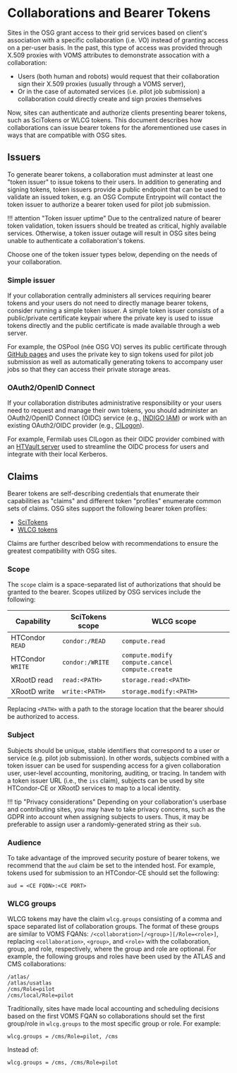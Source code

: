 Collaborations and Bearer Tokens
================================

Sites in the OSG grant access to their grid services based on client's association with a specific collaboration
(i.e. VO) instead of granting access on a per-user basis.
In the past, this type of access was provided through X.509 proxies with VOMS attributes to demonstrate assocation with
a collaboration:

-   Users (both human and robots) would request that their collaboration sign their X.509 proxies
    (usually through a VOMS server),
-   Or in the case of automated services (i.e. pilot job submission) a collaboration could directly create and sign
    proxies themselves

Now, sites can authenticate and authorize clients presenting bearer tokens, such as SciTokens or WLCG tokens.
This document describes how collaborations can issue bearer tokens for the aforementioned use cases in ways that are
compatible with OSG sites.

Issuers
-------

To generate bearer tokens, a collaboration must adminster at least one "token issuer" to issue tokens to their users.
In addition to generating and signing tokens, token issuers provide a public endpoint that can be used to validate an
issued token,
e.g. an OSG Compute Entrypoint will contact the token issuer to authorize a bearer token used for pilot job submission.

!!! attention "Token issuer uptime"
    Due to the centralized nature of bearer token validation, token issuers should be treated as critical, highly
    available services.
    Otherwise, a token issuer outage will result in OSG sites being unable to authenticate a collaboration's tokens.

Choose one of the token issuer types below, depending on the needs of your collaboration.

### Simple issuer ###

If your collaboration centrally administers all services requiring bearer tokens and your users do not need to directly
manage bearer tokens, consider running a simple token issuer.
A simple token issuer consists of a public/private certificate keypair where the private key is used to issue tokens
directly and the public certificate is made available through a web server.

For example, the OSPool (née OSG VO) serves its public certificate through
[GitHub pages](https://github.com/scitokens/osg-connect/) and uses the private key to sign tokens used for pilot job
submission as well as automatically generating tokens to accompany user jobs so that they can access their private
storage areas.

### OAuth2/OpenID Connect ###

If your collaboration distributes administrative responsibility or your users need to request and manage their own
tokens,
you should administer an OAuth2/OpenID Connect (OIDC) service (e.g., [INDIGO IAM](https://indigo-iam.github.io/v/v1.7.2/))
or work with an existing OAuth2/OIDC provider (e.g., [CILogon](https://www.cilogon.org/subscribe)).

For example, Fermilab uses CILogon as their OIDC provider combined with an
[HTVault server](https://github.com/fermitools/htvault-config) used to streamline the OIDC process for users and
integrate with their local Kerberos.

Claims
------

Bearer tokens are self-describing credentials that enumerate their capabilities as "claims" and different token
"profiles" enumerate common sets of claims.
OSG sites support the following bearer token profiles:

-   [SciTokens](https://scitokens.org/technical_docs/Claims)
-   [WLCG tokens](https://github.com/WLCG-AuthZ-WG/common-jwt-profile/blob/master/profile.md)

Claims are further described below with recommendations to ensure the greatest compatibility with OSG sites.

### Scope ###

The `scope` claim is a space-separated list of authorizations that should be granted to the bearer.
Scopes utilized by OSG services include the following:

| **Capability**   | **SciTokens scope** | **WLCG scope**                                 |
|------------------|---------------------|------------------------------------------------|
| HTCondor `READ`  | `condor:/READ`      | `compute.read`                                 |
| HTCondor `WRITE` | `condor:/WRITE`     | `compute.modify compute.cancel compute.create` |
| XRootD read      | `read:<PATH>`       | `storage.read:<PATH>`                          |
| XRootD write     | `write:<PATH>`      | `storage.modify:<PATH>`                        |

Replacing `<PATH>` with a path to the storage location that the bearer should be authorized to access.

### Subject ###

Subjects should be unique, stable identifiers that correspond to a user or service (e.g. pilot job submission).
In other words, subjects combined with a token issuer can be used for suspending access for a given collaboration user,
user-level accounting, monitoring, auditing, or tracing.
In tandem with a token issuer URL (i.e., the `iss` claim), subjects can be used by site HTCondor-CE or XRootD services
to map to a local identity.

!!! tip "Privacy considerations"
    Depending on your collaboration's userbase and contributing sites, you may have to take privacy concerns, such as
    the GDPR into account when assigning subjects to users.
    Thus, it may be preferable to assign user a randomly-generated string as their `sub`.

### Audience ###

To take advantage of the improved security posture of bearer tokens, we recommend that the `aud` claim be set to the
intended host.
For example, tokens used for submission to an HTCondor-CE should set the following:

```
aud = <CE FQDN>:<CE PORT>
```

### WLCG groups ###

WLCG tokens may have the claim `wlcg.groups` consisting of a comma and space separated list of collaboration groups.
The format of these groups are similar to VOMS FQANs: `/<collaboration>[/<group>][/Role=<role>]`,
replacing `<collaboration>`, `<group>`, and `<role>` with the collaboration, group, and role, respectively, where the
group and role are optional.
For example, the following groups and roles have been used by the ATLAS and CMS collaborations:

```
/atlas/
/atlas/usatlas
/cms/Role=pilot
/cms/local/Role=pilot
```

Traditionally, sites have made local accounting and scheduling decisions based on the first VOMS FQAN so collaborations
should set the first group/role in `wlcg.groups` to the most specific group or role.
For example:

```
wlcg.groups = /cms/Role=pilot, /cms
```

Instead of:

```
wlcg.groups = /cms, /cms/Role=pilot
```
